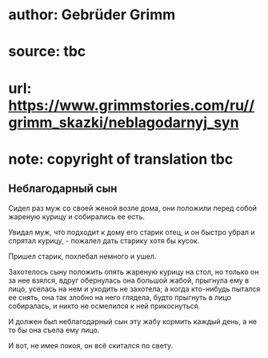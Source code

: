 # author: Gebrüder Grimm
# source: tbc
# url: https://www.grimmstories.com/ru//grimm_skazki/neblagodarnyj_syn
# note: copyright of translation tbc

## Неблагодарный сын 

Сидел раз муж со своей женой возле дома, они положили перед собой
жареную курицу и собирались ее есть.

Увидал муж, что подходит к дому его старик отец, и он быстро убрал и
спрятал курицу, - пожалел дать старику хотя бы кусок.

Пришел старик, похлебал немного и ушел.

Захотелось сыну положить опять жареную курицу на стол, но только он за
нее взялся, вдруг обернулась она большой жабой, прыгнула ему в лицо,
уселась на нем и уходить не захотела; а когда кто-нибудь пытался ее
снять, она так злобно на него глядела, будто прыгнуть в лицо собиралась,
и никто не осмелился к ней прикоснуться.

И должен был неблагодарный сын эту жабу кормить каждый день, а не то бы
она съела ему лицо.

И вот, не имея покоя, он всё скитался по свету.
